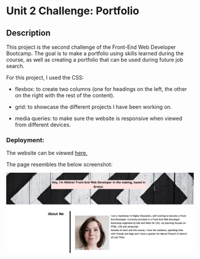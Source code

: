 # Unit 2 Challenge: Portfolio

## Description

This project is the second challenge of the Front-End Web Developer Bootcamp. The goal is to make a portfolio using skills learned during the course, as well as creating a portfolio that can be used during future job search.
 
For this project, I used the CSS:

- flexbox: to create two columns (one for headings on the left, the other on the right with the rest of the content).

- grid: to showcase the different projects I have been working on.

- media queries: to make sure the website is responsive when viewed from different devices.


### Deployment: 

The website can be viewed [here.](https://helenesauve.github.io/Professional_Portfolio/)

The page resembles the below screenshot:

![Webpage demo](assets/images/webpage-screenshot.png)